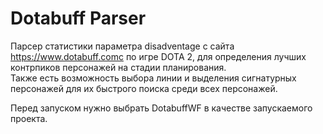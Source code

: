 # Dotabuff Parser
Парсер статистики параметра disadventage с сайта https://www.dotabuff.comс по игре DOTA 2, для определения лучших контрпиков персонажей на стадии планирования. <br />
Также есть возможность выбора линии и выделения сигнатурных персонажей для их быстрого поиска среди всех персонажей.

Перед запуском нужно выбрать DotabuffWF в качестве запускаемого проекта.
